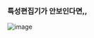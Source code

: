 ### 특성편집기가 안보인다면,,

![image](https://user-images.githubusercontent.com/38831314/113549972-43caf000-962d-11eb-891f-75d97f61adbd.png)
